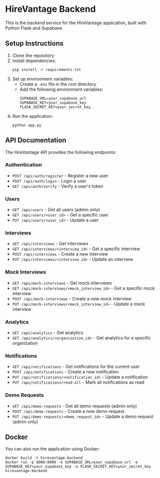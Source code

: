 
# HireVantage Backend

This is the backend service for the HireVantage application, built with Python Flask and Supabase.

## Setup Instructions

1. Clone the repository
2. Install dependencies:
   ```
   pip install -r requirements.txt
   ```
3. Set up environment variables:
   - Create a `.env` file in the root directory
   - Add the following environment variables:
     ```
     SUPABASE_URL=your_supabase_url
     SUPABASE_KEY=your_supabase_key
     FLASK_SECRET_KEY=your_secret_key
     ```
4. Run the application:
   ```
   python app.py
   ```

## API Documentation

The HireVantage API provides the following endpoints:

### Authentication

- `POST /api/auth/register` - Register a new user
- `POST /api/auth/login` - Login a user
- `GET /api/auth/verify` - Verify a user's token

### Users

- `GET /api/users` - Get all users (admin only)
- `GET /api/users/<user_id>` - Get a specific user
- `PUT /api/users/<user_id>` - Update a user

### Interviews

- `GET /api/interviews` - Get interviews
- `GET /api/interviews/<interview_id>` - Get a specific interview
- `POST /api/interviews` - Create a new interview
- `PUT /api/interviews/<interview_id>` - Update an interview

### Mock Interviews

- `GET /api/mock-interviews` - Get mock interviews
- `GET /api/mock-interviews/<mock_interview_id>` - Get a specific mock interview
- `POST /api/mock-interviews` - Create a new mock interview
- `PUT /api/mock-interviews/<mock_interview_id>` - Update a mock interview

### Analytics

- `GET /api/analytics` - Get analytics
- `GET /api/analytics/<organization_id>` - Get analytics for a specific organization

### Notifications

- `GET /api/notifications` - Get notifications for the current user
- `POST /api/notifications` - Create a new notification
- `PUT /api/notifications/<notification_id>` - Update a notification
- `PUT /api/notifications/read-all` - Mark all notifications as read

### Demo Requests

- `GET /api/demo-requests` - Get all demo requests (admin only)
- `POST /api/demo-requests` - Create a new demo request
- `PUT /api/demo-requests/<demo_request_id>` - Update a demo request (admin only)

## Docker

You can also run the application using Docker:

```
docker build -t hirevantage-backend .
docker run -p 8000:8000 -e SUPABASE_URL=your_supabase_url -e SUPABASE_KEY=your_supabase_key -e FLASK_SECRET_KEY=your_secret_key hirevantage-backend
```
